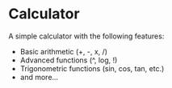# Calculator

A simple calculator with the following features:

-  Basic arithmetic (+, -, x, /)
-  Advanced functions (^, log, !)
-  Trigonometric functions (sin, cos, tan, etc.)
-  and more...

